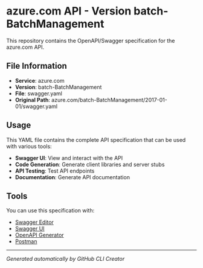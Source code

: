 # azure.com API - Version batch-BatchManagement

This repository contains the OpenAPI/Swagger specification for the azure.com API.

## File Information

- **Service**: azure.com
- **Version**: batch-BatchManagement
- **File**: swagger.yaml
- **Original Path**: azure.com/batch-BatchManagement/2017-01-01/swagger.yaml

## Usage

This YAML file contains the complete API specification that can be used with various tools:

- **Swagger UI**: View and interact with the API
- **Code Generation**: Generate client libraries and server stubs
- **API Testing**: Test API endpoints
- **Documentation**: Generate API documentation

## Tools

You can use this specification with:

- [Swagger Editor](https://editor.swagger.io/)
- [Swagger UI](https://swagger.io/tools/swagger-ui/)
- [OpenAPI Generator](https://openapi-generator.tech/)
- [Postman](https://www.postman.com/)

---

*Generated automatically by GitHub CLI Creator*

